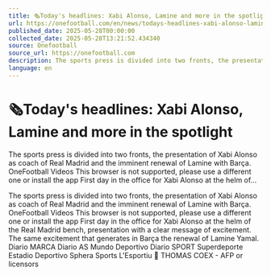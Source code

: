```yaml
---
title: 🗞️Today's headlines: Xabi Alonso, Lamine and more in the spotlight
url: https://onefootball.com/en/news/todays-headlines-xabi-alonso-lamine-and-more-in-the-spotlight-41167429
published_date: 2025-05-28T00:00:00
collected_date: 2025-05-28T13:21:52.434340
source: Onefootball
source_url: https://onefootball.com
description: The sports press is divided into two fronts, the presentation of Xabi Alonso as coach of Real Madrid and the imminent renewal of Lamine with Barça. OneFootball Videos This browser is not supported, please use a different one or install the app First day in the office for Xabi Alonso at the helm of...
language: en
---
```


# 🗞️Today's headlines: Xabi Alonso, Lamine and more in the spotlight

The sports press is divided into two fronts, the presentation of Xabi Alonso as coach of Real Madrid and the imminent renewal of Lamine with Barça. OneFootball Videos This browser is not supported, please use a different one or install the app First day in the office for Xabi Alonso at the helm of...

The sports press is divided into two fronts, the presentation of Xabi Alonso as coach of Real Madrid and the imminent renewal of Lamine with Barça. OneFootball Videos This browser is not supported, please use a different one or install the app First day in the office for Xabi Alonso at the helm of the Real Madrid bench, presentation with a clear message of excitement. The same excitement that generates in Barça the renewal of Lamine Yamal. Diario MARCA Diario AS Mundo Deportivo Diario SPORT Superdeporte Estadio Deportivo Sphera Sports L'Esportiu 📸 THOMAS COEX - AFP or licensors